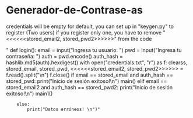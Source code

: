 # Generador-de-Contrase-as

credentials will be empty for default, you can set up in "keygen.py" 
to register (Two users) if you register only one, you have to remove "<<<<<<stored_email2, stored_pwd2>>>>>>" from the code 

"
def login():
    email = input("Ingresa tu usuario: ")
    pwd = input("Ingresa tu contraseña: ")
    auth = pwd.encode()
    auth_hash = hashlib.md5(auth).hexdigest()
    with open("credentials.txt", "r") as f:
        clearss, stored_email, stored_pwd, <<<<<<stored_email2, stored_pwd2>>>>>> = f.read().split("\n")
        f.close()
        if email == stored_email and auth_hash == stored_pwd:
            print("Inicio de sesión exitoso!\n")
            main()
        elif email == stored_email2 and auth_hash == stored_pwd2:
            print("Inicio de sesión exitoso!\n")
            main1()

        else:
            print("Datos erróneos! \n")"
